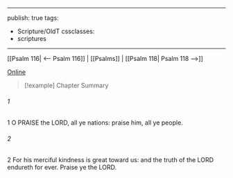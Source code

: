 

---
publish: true
tags:
  - Scripture/OldT
cssclasses:
  - scriptures
---
[[Psalm 116| <-- Psalm 116]] | [[Psalms]] | [[Psalm 118| Psalm 118 -->]]

[Online](https://churchofjesuschrist.org/study/scriptures/ot/ps/117?lang=eng)

>[!example] Chapter Summary
>
###### 1
1 O PRAISE the LORD, all ye nations: praise him, all ye people.
###### 2
2 For his merciful kindness is great toward us: and the truth of the LORD endureth for ever.  Praise ye the LORD.



